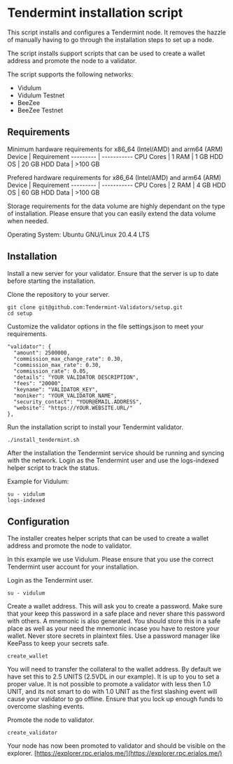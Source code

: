 # Tendermint installation script
This script installs and configures a Tendermint node. It removes the hazzle of manually
having to go through the installation steps to set up a node.

The script installs support scripts that can be used to create a wallet address and
promote the node to a validator.

The script supports the following networks:
- Vidulum
- Vidulum Testnet
- BeeZee
- BeeZee Testnet

## Requirements
Minimum hardware requirements for x86_64 (Intel/AMD) and arm64 (ARM)
Device    | Requirement
--------- | -----------
CPU Cores | 1
RAM       | 1 GB
HDD OS    | 20 GB
HDD Data  | >100 GB

Prefered hardware requirements for x86_64 (Intel/AMD) and arm64 (ARM)
Device    | Requirement
--------- | -----------
CPU Cores | 2
RAM       | 4 GB
HDD OS    | 60 GB
HDD Data  | >100 GB

Storage requirements for the data volume are highly dependant on the type of installation.
Please ensure that you can easily extend the data volume when needed.

Operating System: Ubuntu GNU/Linux 20.4.4 LTS

## Installation
Install a new server for your validator. Ensure that the server is up to date before starting
the installation.

Clone the repository to your server.
```
git clone git@github.com:Tendermint-Validators/setup.git
cd setup
```

Customize the validator options in the file settings.json to meet your requirements.
```
"validator": {
  "amount": 2500000,
  "commission_max_change_rate": 0.30,
  "commission_max_rate": 0.30,
  "commission_rate": 0.05,
  "details": "YOUR VALIDATOR DESCRIPTION",
  "fees": "20000",
  "keyname": "VALIDATOR_KEY",
  "moniker": "YOUR_VALIDATOR_NAME",
  "security_contact": "YOUR@EMAIL.ADDRESS",
  "website": "https://YOUR.WEBSITE.URL/"
},
```

Run the installation script to install your Tendermint validator.
```
./install_tendermint.sh
```

After the installation the Tendermint service should be running and syncing with the network.
Login as the Tendermint user and use the logs-indexed helper script to track the status.

Example for Vidulum:
```
su - vidulum
logs-indexed
```

## Configuration
The installer creates helper scripts that can be used to create a wallet address and promote
the node to validator.

In this example we use Vidulum. Please ensure that you use the correct Tendermint user account
for your installation.

Login as the Tendermint user.
```
su - vidulum
```

Create a wallet address. This will ask you to create a password. Make sure that your keep this
password in a safe place and never share this password with others. A mnemonic is also generated.
You should store this in a safe place as well as your need the mnemonic incase you have to restore
your wallet. Never store secrets in plaintext files. Use a password manager like KeePass to keep
your secrets safe.

```
create_wallet
```

You will need to transfer the collateral to the wallet address. By default we have set this to
2.5 UNITS (2.5VDL in our example). It is up to you to set a proper value. It is not possible to
promote a validator with less then 1.0 UNIT, and its not smart to do with 1.0 UNIT as the first
slashing event will cause your validator to go offline. Ensure that you lock up enough funds to
overcome slashing events.

Promote the node to validator.
```
create_validator
```

Your node has now been promoted to validator and should be visible on the explorer.
[https://explorer.rpc.erialos.me/](https://explorer.rpc.erialos.me/)
